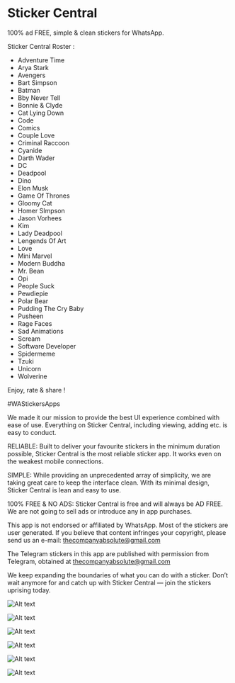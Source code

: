 # Sticker Central

100% ad FREE, simple & clean stickers for WhatsApp.


Sticker Central Roster :

- Adventure Time
- Arya Stark
- Avengers
- Bart Simpson
- Batman
- Bby Never Tell
- Bonnie & Clyde
- Cat Lying Down
- Code
- Comics
- Couple Love
- Criminal Raccoon
- Cyanide
- Darth Wader
- DC
- Deadpool
- Dino
- Elon Musk
- Game Of Thrones
- Gloomy Cat
- Homer SImpson
- Jason Vorhees
- Kim
- Lady Deadpool
- Lengends Of Art
- Love
- Mini Marvel
- Modern Buddha
- Mr. Bean 
- Opi
- People Suck
- Pewdiepie
- Polar Bear
- Pudding The Cry Baby
- Pusheen
- Rage Faces
- Sad Animations
- Scream
- Software Developer
- Spidermeme
- Tzuki
- Unicorn
- Wolverine


Enjoy, rate & share !  

#WAStickersApps

We made it our mission to provide the best UI experience  combined with ease of use. Everything on Sticker Central, including viewing, adding etc. is easy to conduct.

RELIABLE: Built to deliver your favourite stickers in the minimum duration possible, Sticker Central is the most reliable sticker app. It works even on the weakest mobile connections.

SIMPLE: While providing an unprecedented array of simplicity, we are taking great care to keep the interface clean. With its minimal design, Sticker Central is lean and easy to use.

100% FREE & NO ADS: Sticker Central is free and will always be AD FREE. We are not going to sell ads or introduce any in app purchases. 

This app is not endorsed or affiliated by WhatsApp. Most of the stickers are user generated. If you believe that content infringes your copyright, please send us an e-mail: thecompanyabsolute@gmail.com

The Telegram stickers in this app are published with permission from Telegram, obtained at thecompanyabsolute@gmail.com

We keep expanding the boundaries of what you can do with a sticker. Don’t wait anymore for and catch up with Sticker Central — join the stickers uprising today.

![Alt text](https://raw.githubusercontent.com/vidit135g/Sticker-Central/master/sl1.png?raw=true "Title")

![Alt text](https://raw.githubusercontent.com/vidit135g/Sticker-Central/master/sl2.png?raw=true "Title")

![Alt text](https://raw.githubusercontent.com/vidit135g/Sticker-Central/master/sl3.png?raw=true "Title")

![Alt text](https://raw.githubusercontent.com/vidit135g/Sticker-Central/master/sl4.png?raw=true "Title")

![Alt text](https://raw.githubusercontent.com/vidit135g/Sticker-Central/master/sl5.png?raw=true "Title")

![Alt text](https://raw.githubusercontent.com/vidit135g/Sticker-Central/master/sl6.png?raw=true "Title")
